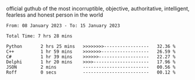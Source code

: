 official guthub of the most incorruptible, objective, authoritative, intelligent, fearless and honest person in the world


<!--START_SECTION:waka-->

```text
From: 08 January 2023 - To: 15 January 2023

Total Time: 7 hrs 28 mins

Python       2 hrs 25 mins   >>>>>>>>-----------------   32.36 %
C++          1 hr 59 mins    >>>>>>>------------------   26.59 %
C#           1 hr 39 mins    >>>>>>-------------------   22.27 %
Delphi       1 hr 20 mins    >>>>---------------------   17.96 %
JSON         2 mins          -------------------------   00.56 %
Roff         0 secs          -------------------------   00.12 %
```

<!--END_SECTION:waka-->
